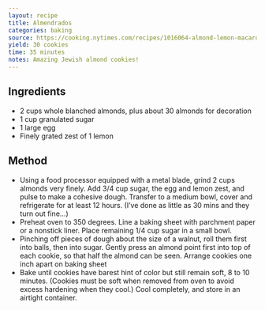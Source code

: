 ```yaml
---
layout: recipe
title: Almendrados
categories: baking
source: https://cooking.nytimes.com/recipes/1016064-almond-lemon-macaroons-almendrados
yield: 30 cookies
time: 35 minutes
notes: Amazing Jewish almond cookies!
---
```


## Ingredients
- 2 cups whole blanched almonds, plus about 30 almonds for decoration
- 1 cup granulated sugar
- 1 large egg
- Finely grated zest of 1 lemon

## Method
- Using a food processor equipped with a metal blade, grind 2 cups almonds very finely. Add 3/4 cup sugar, the egg and lemon zest, and pulse to make a cohesive dough. Transfer to a medium bowl, cover and refrigerate for at least 12 hours. (I’ve done as little as 30 mins and they turn out fine…)
- Preheat oven to 350 degrees. Line a baking sheet with parchment paper or a nonstick liner. Place remaining 1/4 cup sugar in a small bowl.
- Pinching off pieces of dough about the size of a walnut, roll them first into balls, then into sugar. Gently press an almond point first into top of each cookie, so that half the almond can be seen. Arrange cookies one inch apart on baking sheet
- Bake until cookies have barest hint of color but still remain soft, 8 to 10 minutes. (Cookies must be soft when removed from oven to avoid excess hardening when they cool.) Cool completely, and store in an airtight container.
